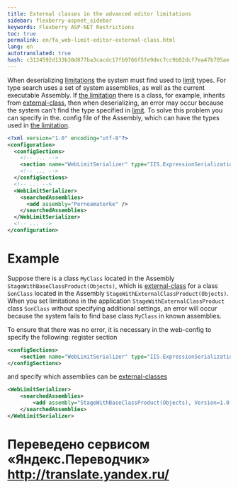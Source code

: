 ```yaml
--- 
title: External classes in the advanced editor limitations 
sidebar: flexberry-aspnet_sidebar 
keywords: Flexberry ASP-NET Restrictions 
toc: true 
permalink: en/fa_web-limit-editor-external-class.html 
lang: en 
autotranslated: true 
hash: c3124592d133b38d877ba3cacdc17fb9766f5fe9dec7cc9b02dcf7ea47b705ae 
--- 
```


When deserializing [limitations](fa_advanced-limit-editor.html) the system must find used to [limit](fa_advanced-limit-editor.html) types. For type search uses a set of system assemblies, as well as the current executable Assembly. If [the limitation](fa_advanced-limit-editor.html) there is a class, for example, inherits from [external-class](fd_external-classes.html), then when deserializing, an error may occur because the system can't find the type specified in [limit](fa_advanced-limit-editor.html). To solve this problem you can specify in the. config file of the Assembly, which can have the types used in [the limitation](fa_advanced-limit-editor.html). 

```xml
<?xml version="1.0" encoding="utf-8"?>
<configuration>
  <configSections>
	<!-- ... -->
    <section name="WebLimitSerializer" type="IIS.ExpressionSerialization.Configuration.WebLimitSerializer, IIS.ExpressionSerialization" />
	<!-- ... -->
  </configSections>
  <!-- ... -->
  <WebLimitSerializer>
    <searchedAssemblies>
      <add assembly="Pornoamaterke" />
    </searchedAssemblies>
  </WebLimitSerializer>
  <!-- ... -->
</configuration>
``` 

# Example 

Suppose there is a class `MyClass` located in the Assembly `StageWithBaseClassProduct(Objects)`, which is [external-class](fd_external-classes.html) for a class `SonClass` located in the Assembly `StageWithExternalClassProduct(Objects)`. When you set limitations in the application `StageWithExternalClassProduct` class `SonClass` without specifying additional settings, an error will occur because the system fails to find base class `MyClass` in known assemblies. 

To ensure that there was no error, it is necessary in the web-config to specify the following: register section 

```xml
<configSections>
    <section name="WebLimitSerializer" type="IIS.ExpressionSerialization.Configuration.WebLimitSerializer, IIS.ExpressionSerialization" />
</configSections>
``` 

and specify which assemblies can be [external-classes](fd_external-classes.html) 

```xml
<WebLimitSerializer>
	<searchedAssemblies>
		<add assembly="StageWithBaseClassProduct(Objects), Version=1.0.0.1, Culture=neutral, PublicKeyToken=null" />
	</searchedAssemblies>
</WebLimitSerializer>
``` 



 # Переведено сервисом «Яндекс.Переводчик» http://translate.yandex.ru/